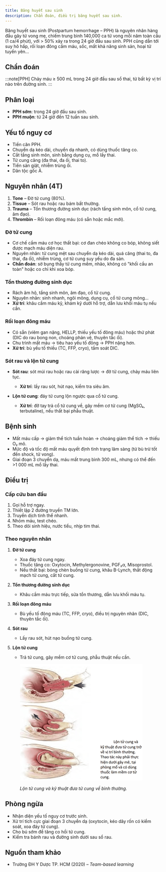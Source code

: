 ```yaml
---
title: Băng huyết sau sinh
description: Chẩn đoán, điều trị băng huyết sau sinh.
---
```


Băng huyết sau sinh (Postpartum hemorrhage – PPH) là nguyên nhân hàng đầu gây tử vong mẹ, chiếm trung bình 140,000 ca tử vong mỗi năm toàn cầu (1 ca/4 phút), với > 50% xảy ra trong 24 giờ đầu sau sinh. PPH cũng dẫn tới suy hô hấp, rối loạn đông cầm máu, sốc, mất khả năng sinh sản, hoại tử tuyến yên...

## Chẩn đoán

:::note[PPH]
Chảy máu ≥ 500 mL trong 24 giờ đầu sau sổ thai, từ bất kỳ vị trí nào trên đường sinh.
:::

## Phân loại

- **PPH sớm**: trong 24 giờ đầu sau sinh.
- **PPH muộn**: từ 24 giờ đến 12 tuần sau sinh.

## Yếu tố nguy cơ

- Tiền căn PPH.
- Chuyển dạ kéo dài, chuyển dạ nhanh, có dùng thuốc tăng co.
- Cắt tầng sinh môn, sinh bằng dụng cụ, mổ lấy thai.
- Tử cung căng (đa thai, đa ối, thai to).
- Tiền sản giật, nhiễm trùng ối.
- Dân tộc gốc Á.

## Nguyên nhân (4T)

1. **Tone** – Đờ tử cung (80%).
2. **Tissue** – Sót rau hoặc rau bám bất thường.
3. **Trauma** – Tổn thương đường sinh dục (rách tầng sinh môn, cổ tử cung, âm đạo).
4. **Thrombin** – Rối loạn đông máu (có sẵn hoặc mắc mới).

### Đờ tử cung

- Cơ chế cầm máu cơ học thất bại: cơ đan chéo không co bóp, không siết được mạch máu diện rau.
- Nguyên nhân: tử cung mệt sau chuyển dạ kéo dài, quá căng (thai to, đa thai, đa ối), nhiễm trùng, cơ tử cung suy yếu do đa sản.
- **Chẩn đoán**: sờ bụng thấy tử cung mềm, nhão, không có "khối cầu an toàn" hoặc co chỉ khi xoa bóp.

### Tổn thương đường sinh dục

- Rách âm hộ, tầng sinh môn, âm đạo, cổ tử cung.
- Nguyên nhân: sinh nhanh, ngôi mông, dụng cụ, cổ tử cung mỏng...
- **Xử trí**: khâu cầm máu kỹ, khám kỹ dưới hỗ trợ, dẫn lưu khối máu tụ nếu cần.

### Rối loạn đông máu

- Có sẵn (viêm gan nặng, HELLP, thiếu yếu tố đông máu) hoặc thứ phát (DIC do rau bong non, choáng phản vệ, thuyên tắc ối).
- Chu trình mất máu → tiêu hao yếu tố đông → PPH nặng hơn.
- **Xử trí**: bù yếu tố thiếu (TC, FFP, cryo), tầm soát DIC.

### Sót rau và lộn tử cung

- **Sót rau**: sót múi rau hoặc rau cài răng lược → đờ tử cung, chảy máu liên tục.

  - **Xử trí**: lấy rau sót, hút nạo, kiểm tra siêu âm.

- **Lộn tử cung**: đáy tử cung lộn ngược qua cổ tử cung.

  - **Xử trí**: đỡ tay trả cổ tử cung về, gây mềm cơ tử cung (MgSO₄, terbutaline), nếu thất bại phẫu thuật.

## Bệnh sinh

- Mất máu cấp → giảm thể tích tuần hoàn → choáng giảm thể tích → thiếu O₂ mô.
- Mức độ và tốc độ mất máu quyết định tình trạng lâm sàng (từ bù trừ tốt đến shock, tử vong).
- Giai đoạn 3 chuyển dạ, máu mất trung bình 300 mL, nhưng có thể đến >1 000 mL mổ lấy thai.

## Điều trị

### Cấp cứu ban đầu

1. Gọi hỗ trợ ngay.
2. Thiết lập 2 đường truyền TM lớn.
3. Truyền dịch tinh thể nhanh.
4. Nhóm máu, test chéo.
5. Theo dõi sinh hiệu, nước tiểu, nhịp tim thai.

### Theo nguyên nhân

1. **Đờ tử cung**

   - Xoa đáy tử cung ngay.
   - Thuốc tăng co: Oxytocin, Methylergonovine, PGF₂α, Misoprostol.
   - Nếu thất bại: bóng chèn buồng tử cung, khâu B-Lynch, thắt động mạch tử cung, cắt tử cung.

2. **Tổn thương đường sinh dục**

   - Khâu cầm máu trực tiếp, sửa tổn thương, dẫn lưu khối máu tụ.

3. **Rối loạn đông máu**

   - Bù yếu tố đông máu (TC, FFP, cryo), điều trị nguyên nhân (DIC, thuyên tắc ối).

4. **Sót rau**

   - Lấy rau sót, hút nạo buồng tử cung.

5. **Lộn tử cung**

   - Trả tử cung, gây mềm cơ tử cung, phẫu thuật nếu cần.

     ![Lộn tử cung và kỹ thuật đưa tử cung về bình thường](../../../../assets/san-khoa/bang-huyet-sau-sinh/lon-tu-cung-va-ky-thuat-dua-tu-cung-ve-binh-thuong.png)

     _Lộn tử cung và kỹ thuật đưa tử cung về bình thường._

## Phòng ngừa

- Nhận diện yếu tố nguy cơ trước sinh.
- Xử trí tích cực giai đoạn 3 chuyển dạ (oxytocin, kéo dây rốn có kiểm soát, xoa đáy tử cung).
- Cho bú sớm để tăng co hồi tử cung.
- Kiểm tra bánh rau và đường sinh dưới sau sổ rau.

## Nguồn tham khảo

- Trường ĐH Y Dược TP. HCM (2020) – _Team-based learning_
